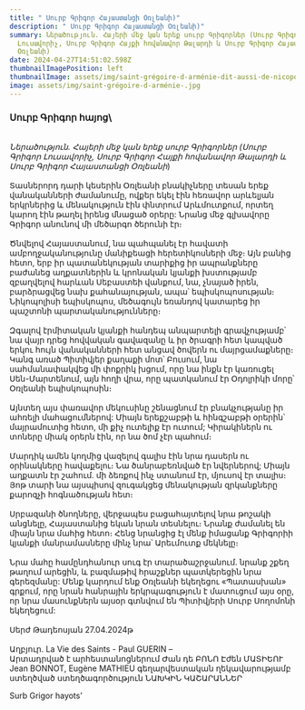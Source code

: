 ```yaml
---
title: " Սուրբ Գրիգոր Հայաստանցի Օռլեանի)"
description: " Սուրբ Գրիգոր Հայաստանցի Օռլեանի)"
summary: Ներածություն. Հայերի մեջ կան երեք սուրբ Գրիգորներ (Սուրբ Գրիգոր
  Լուսավորիչ, Սուրբ Գրիգոր Հայքի հովանավոր Թալարդի և Սուրբ Գրիգոր Հայաստանցի
  Օռլեանի)
date: 2024-04-27T14:51:02.598Z
thumbnailImagePosition: left
thumbnailImage: assets/img/saint-grégoire-d-arménie-dit-aussi-de-nicopolis.jpg
image: assets/img/saint-grégoire-d-arménie-.jpg
---
```

<!--StartFragment-->

### **Սուրբ Գրիգոր հայոց**\
\
 *Ներածություն. Հայերի մեջ կան երեք սուրբ Գրիգորներ (Սուրբ Գրիգոր Լուսավորիչ, Սուրբ Գրիգոր Հայքի հովանավոր Թալարդի և Սուրբ Գրիգոր Հայաստանցի Օռլեանի*)\
\
 Տասներորդ դարի կեսերին Օռլեանի բնակիչները տեսան երեք վանականների ժամանումը, ովքեր եկել էին հեռավոր արևելյան երկրներից և մենակություն էին փնտրում Արևմուտքում, որտեղ կարող էին թաղել իրենց մնացած օրերը: Նրանց մեջ գլխավորը Գրիգոր անունով մի մեծարգո ծերունի էր։ \
\
Ծնվելով Հայաստանում, նա պահպանել էր հավատի ամբողջականությունը մանիքեացի հերետիկոսների մեջ։ Այն բանից հետո, երբ իր պատանեկության տարիքից իր ապրանքները բաժանեց աղքատներին և կրոնական կյանքի խստությամբ զբաղվելով հարևան Սեբաստեի վանքում, նա, չնայած իրեն, բարձրացվեց նախ քահանայության, ապա՝ եպիսկոպոսության։ Նիկոպոլիսի եպիսկոպոս, մեծագույն եռանդով կատարեց իր պաշտոնի պարտականությունները։ \
\
Զգալով էրմիտական ​​կյանքի հանդեպ անպարտելի գրավչությամբ՝ նա վայր դրեց հովվական գավազանը և իր ծրագրի հետ կապված երկու հույն վանականների հետ անցավ ծովերն ու մայրցամաքները։ Կանգ առած Պիտիվյեր քաղաքի մոտ՝ Բուսում, նա սահմանափակվեց մի փոքրիկ խցում, որը նա ինքն էր կառուցել Սեն-Մարտենում, այն հողի վրա, որը պատկանում էր Օդոլրիկի մորը՝ Օռլեանի եպիսկոպոսին։\
\
 Այնտեղ այս փառավոր մեկուսինը շենացնում էր բնակչությանը իր ահռելի մահացումներով: Միայն երեքշաբթի և հինգշաբթի օրերին՝ մայրամուտից հետո, մի քիչ ուտելիք էր ուտում; Կիրակիներն ու տոները միակ օրերն էին, որ նա ծոմ չէր պահում։ \
\
Մարդիկ ամեն կողմից վազելով գալիս էին նրա դասերն ու օրինակները հավաքելու։ Նա ծանրաբեռնված էր նվերներով; Միայն աղքատն էր շահում. մի ձեռքով ինչ ստանում էր, մյուսով էր տալիս։ Յոթ տարի նա այսպիսով զուգակցեց մենակության զրկանքները քարոզչի հոգնածության հետ։ \
\
Սրբազանի ծնողները, վերջապես բացահայտելով նրա թոշակի անցնելը, Հայաստանից եկան նրան տեսնելու։ Նրանք ժամանել են միայն նրա մահից հետո։ Հենց նրանցից էլ մենք իմացանք Գրիգորիի կյանքի մանրամասները մինչ նրա՝ Արեւմուտք մեկնելը։\
\
 Նրա մահը համընդհանուր սուգ էր տարածաշրջանում. նրանք շքեղ թաղում արեցին, և բազմաթիվ հրաշքներ պատկերեցին նրա գերեզմանը: Մենք կարդում ենք Օռլեանի եկեղեցու «Պատասխան» գրքում, որը նրան հանրային երկրպագություն է մատուցում այս օրը, որ նրա մասունքներն այսօր գտնվում են Պիտիվյերի Սուրբ Սողոմոնի եկեղեցում:\
\
 Սերժ Թադեոսյան 27.04.2024թ \
\
Աղբյուր. La Vie des Saints - Paul GUERIN – \
Արտադրված է արհեստանոցներում Ժան դե ԲՈՆՈ Էժեն ՄԱՏԻԵՈՒ \
Jean BONNOT,  Eugène MATHIEU գեղարվեստական ​​ղեկավարությամբ ստեղծված ստեղծագործություն ՆԱԽԿԻՆ ԿԱՇԱՐԱՆՆԵՐ

Surb Grigor hayots’

<!--EndFragment-->